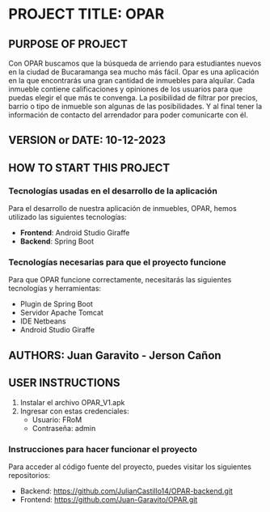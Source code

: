 # PROJECT TITLE: OPAR

## PURPOSE OF PROJECT

Con OPAR buscamos que la búsqueda de arriendo para estudiantes nuevos en la ciudad de Bucaramanga sea mucho más fácil. Opar es una aplicación en la que encontrarás una gran cantidad de inmuebles para alquilar. Cada inmueble contiene calificaciones y opiniones de los usuarios para que puedas elegir el que más te convenga. La posibilidad de filtrar por precios, barrio o tipo de inmueble son algunas de las posibilidades. Y al final tener la información de contacto del arrendador para poder comunicarte con él.

## VERSION or DATE: 10-12-2023

## HOW TO START THIS PROJECT

### Tecnologías usadas en el desarrollo de la aplicación

Para el desarrollo de nuestra aplicación de inmuebles, OPAR, hemos utilizado las siguientes tecnologías:

- **Frontend**: Android Studio Giraffe
- **Backend**: Spring Boot

### Tecnologías necesarias para que el proyecto funcione

Para que OPAR funcione correctamente, necesitarás las siguientes tecnologías y herramientas:

- Plugin de Spring Boot
- Servidor Apache Tomcat
- IDE Netbeans
- Android Studio Giraffe

## AUTHORS: Juan Garavito -  Jerson Cañon 

## USER INSTRUCTIONS

1. Instalar el archivo OPAR_V1.apk 
2. Ingresar con estas credenciales:
   - Usuario:  FRoM
   - Contraseña: admin

### Instrucciones para hacer funcionar el proyecto

Para acceder al código fuente del proyecto, puedes visitar los siguientes repositorios:

- Backend: https://github.com/JulianCastillo14/OPAR-backend.git
- Frontend: https://github.com/Juan-Garavito/OPAR.git
